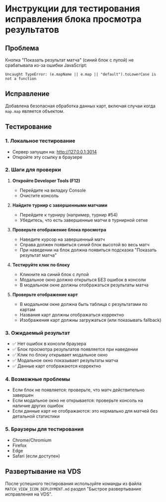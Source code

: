 # Инструкции для тестирования исправления блока просмотра результатов

## Проблема
Кнопка "Показать результат матча" (синий блок с лупой) не срабатывала из-за ошибки JavaScript:
```
Uncaught TypeError: (e.mapName || e.map || "default").toLowerCase is not a function
```

## Исправление
Добавлена безопасная обработка данных карт, включая случаи когда `map.map` является объектом.

## Тестирование

### 1. Локальное тестирование
- Сервер запущен на: http://127.0.0.1:3014
- Откройте эту ссылку в браузере

### 2. Шаги для проверки
1. **Откройте Developer Tools (F12)**
   - Перейдите на вкладку Console
   - Очистите консоль

2. **Найдите турнир с завершенными матчами**
   - Перейдите к турниру (например, турнир #54)
   - Убедитесь, что есть завершенные матчи в турнирной сетке

3. **Проверьте отображение блока просмотра**
   - Наведите курсор на завершенный матч
   - Справа должен появиться синий блок высотой во весь матч
   - При наведении на блок должна появиться подсказка "Показать результат матча"

4. **Тестируйте клик по блоку**
   - Кликните на синий блок с лупой
   - Модальное окно должно открыться БЕЗ ошибок в консоли
   - В модальном окне должны отображаться результаты матча

5. **Проверьте отображение карт**
   - В модальном окне должна быть таблица с результатами по картам
   - Названия карт должны отображаться корректно
   - Изображения карт должны загружаться (или показывать fallback)

### 3. Ожидаемый результат
- ✅ Нет ошибок в консоли браузера
- ✅ Блок просмотра результатов появляется при наведении
- ✅ Клик по блоку открывает модальное окно
- ✅ Модальное окно показывает результаты матча
- ✅ Данные карт отображаются корректно

### 4. Возможные проблемы
- Если блок не появляется: проверьте, что матч действительно завершен
- Если модальное окно не открывается: проверьте консоль на наличие других ошибок
- Если данные карт не отображаются: это нормально для матчей без детальной статистики

### 5. Браузеры для тестирования
- Chrome/Chromium
- Firefox
- Edge
- Safari (если доступен)

## Развертывание на VDS
После успешного тестирования используйте команды из файла `MATCH_VIEW_ICON_DEPLOYMENT.md` раздел "Быстрое развертывание исправления на VDS". 